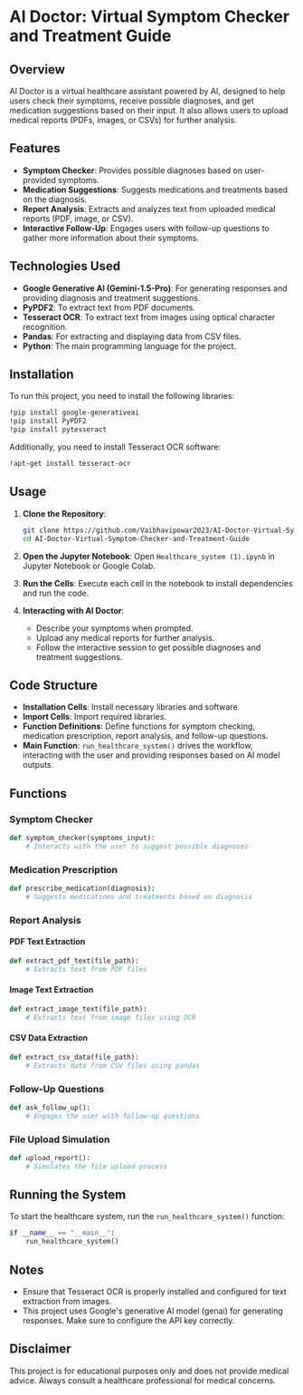 
# **AI Doctor: Virtual Symptom Checker and Treatment Guide**

## Overview
AI Doctor is a virtual healthcare assistant powered by AI, designed to help users check their symptoms, receive possible diagnoses, and get medication suggestions based on their input. It also allows users to upload medical reports (PDFs, images, or CSVs) for further analysis.

## Features
- **Symptom Checker**: Provides possible diagnoses based on user-provided symptoms.
- **Medication Suggestions**: Suggests medications and treatments based on the diagnosis.
- **Report Analysis**: Extracts and analyzes text from uploaded medical reports (PDF, image, or CSV).
- **Interactive Follow-Up**: Engages users with follow-up questions to gather more information about their symptoms.

## Technologies Used
- **Google Generative AI (Gemini-1.5-Pro)**: For generating responses and providing diagnosis and treatment suggestions.
- **PyPDF2**: To extract text from PDF documents.
- **Tesseract OCR**: To extract text from images using optical character recognition.
- **Pandas**: For extracting and displaying data from CSV files.
- **Python**: The main programming language for the project.

## Installation
To run this project, you need to install the following libraries:
```bash
!pip install google-generativeai
!pip install PyPDF2
!pip install pytesseract
```

Additionally, you need to install Tesseract OCR software:
```bash
!apt-get install tesseract-ocr
```

## Usage
1. **Clone the Repository**:
    ```bash
    git clone https://github.com/Vaibhavipowar2023/AI-Doctor-Virtual-Symptom-Checker-and-Treatment-Guide.git
    cd AI-Doctor-Virtual-Symptom-Checker-and-Treatment-Guide
    ```

2. **Open the Jupyter Notebook**:
    Open `Healthcare_system (1).ipynb` in Jupyter Notebook or Google Colab.

3. **Run the Cells**:
    Execute each cell in the notebook to install dependencies and run the code.

4. **Interacting with AI Doctor**:
    - Describe your symptoms when prompted.
    - Upload any medical reports for further analysis.
    - Follow the interactive session to get possible diagnoses and treatment suggestions.

## Code Structure
- **Installation Cells**: Install necessary libraries and software.
- **Import Cells**: Import required libraries.
- **Function Definitions**: Define functions for symptom checking, medication prescription, report analysis, and follow-up questions.
- **Main Function**: `run_healthcare_system()` drives the workflow, interacting with the user and providing responses based on AI model outputs.

## Functions
### Symptom Checker
```python
def symptom_checker(symptoms_input):
    # Interacts with the user to suggest possible diagnoses
```

### Medication Prescription
```python
def prescribe_medication(diagnosis):
    # Suggests medications and treatments based on diagnosis
```

### Report Analysis
#### PDF Text Extraction
```python
def extract_pdf_text(file_path):
    # Extracts text from PDF files
```
#### Image Text Extraction
```python
def extract_image_text(file_path):
    # Extracts text from image files using OCR
```
#### CSV Data Extraction
```python
def extract_csv_data(file_path):
    # Extracts data from CSV files using pandas
```

### Follow-Up Questions
```python
def ask_follow_up():
    # Engages the user with follow-up questions
```

### File Upload Simulation
```python
def upload_report():
    # Simulates the file upload process
```

## Running the System
To start the healthcare system, run the `run_healthcare_system()` function:
```python
if __name__ == "__main__":
    run_healthcare_system()
```

## Notes
- Ensure that Tesseract OCR is properly installed and configured for text extraction from images.
- This project uses Google's generative AI model (genai) for generating responses. Make sure to configure the API key correctly.

## Disclaimer
This project is for educational purposes only and does not provide medical advice. Always consult a healthcare professional for medical concerns.

